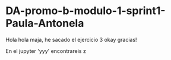 # DA-promo-b-modulo-1-sprint1-Paula-Antonela
Hola hola maja, he sacado el ejercicio 3
okay gracias!

En el jupyter 'yyy' encontrareis z
